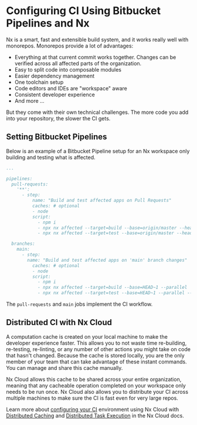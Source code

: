 # Configuring CI Using Bitbucket Pipelines and Nx

Nx is a smart, fast and extensible build system, and it works really well with monorepos. Monorepos provide a lot of advantages:

- Everything at that current commit works together. Changes can be verified across all affected parts of the organization.
- Easy to split code into composable modules
- Easier dependency management
- One toolchain setup
- Code editors and IDEs are "workspace" aware
- Consistent developer experience
- And more ...

But they come with their own technical challenges. The more code you add into your repository, the slower the CI gets.

## Setting Bitbucket Pipelines

Below is an example of a Bitbucket Pipeline setup for an Nx workspace only building and testing what is affected.

```yaml
...

pipelines:
  pull-requests:
    '**':
      - step:
          name: "Build and test affected apps on Pull Requests"
          caches: # optional
          - node
          script:
            - npm i
            - npx nx affected --target=build --base=origin/master --head=HEAD --parallel  --max-parallel=3
            - npx nx affected --target=test --base=origin/master --head=HEAD --parallel --max-parallel=2

  branches:
    main:
      - step:
        name: "Build and test affected apps on 'main' branch changes"
          caches: # optional
          - node
          script:
            - npm i
            - npx nx affected --target=build --base=HEAD~1 --parallel  --max-parallel=3
            - npx nx affected --target=test --base=HEAD~1 --parallel --max-parallel=2
```

The `pull-requests` and `main` jobs implement the CI workflow.

## Distributed CI with Nx Cloud

A computation cache is created on your local machine to make the developer experience faster. This allows you to not waste time re-building, re-testing, re-linting, or any number of other actions you might take on code that hasn't changed. Because the cache is stored locally, you are the only member of your team that can take advantage of these instant commands. You can manage and share this cache manually.

Nx Cloud allows this cache to be shared across your entire organization, meaning that any cacheable operation completed on your workspace only needs to be run once. Nx Cloud also allows you to distribute your CI across multiple machines to make sure the CI is fast even for very large repos.

Learn more about [configuring your CI](https://nx.app/docs/configuring-ci) environment using Nx Cloud with [Distributed Caching](https://nx.app/docs/distributed-caching) and [Distributed Task Execution](https://nx.app/docs/distributed-execution) in the Nx Cloud docs.
